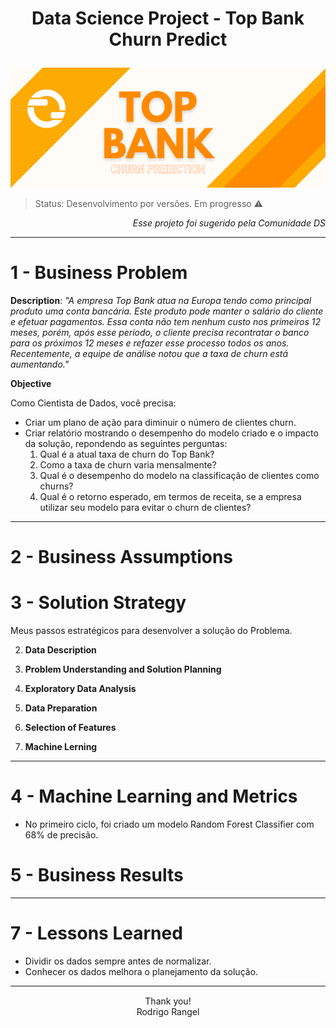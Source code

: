 <h1><p align= "center"><b>Data Science Project - Top Bank Churn Predict</b></p></h1>

[![Top Back Churn Predict](img/Top%20Bank%20logo.png)](https://www.kaggle.com/datasets/adammaus/predicting-churn-for-bank-customers)

> Status: Desenvolvimento por versões. Em progresso ⚠️

<p align="right"><i> Esse projeto foi sugerido pela Comunidade DS</i></p>
<hr> 
<div style= "margin: 15px;"></div>

# 1 - Business Problem

**Description**: *"A empresa Top Bank atua na Europa tendo como principal produto uma conta bancária. Este produto pode manter o salário do cliente e efetuar pagamentos. Essa conta não tem nenhum custo nos primeiros 12 meses, porém, após esse período, o cliente precisa recontratar o banco para os próximos 12 meses e refazer esse processo todos os anos. Recentemente, a equipe de análise notou que a taxa de churn está aumentando."*

**Objective**

Como Cientista de Dados, você precisa: 
- Criar um plano de ação para diminuir o número de clientes churn.
- Criar relatório mostrando o desempenho do modelo criado e o impacto da solução, repondendo as seguintes perguntas:
    1. Qual é a atual taxa de churn do Top Bank?
    2. Como a taxa de churn varia mensalmente?
    3. Qual é o desempenho do modelo na classificação de clientes como churns?
    4. Qual é o retorno esperado, em termos de receita, se a empresa utilizar seu modelo para evitar o churn de clientes?
<hr> 
<div style= "margin: 15px;"></div>

# 2 - Business Assumptions


# 3 - Solution Strategy

Meus passos estratégicos para desenvolver a solução do Problema.

2) **Data Description**

1) **Problem Understanding and Solution Planning**

3) **Exploratory Data Analysis**

4) **Data Preparation**

5) **Selection of Features**

6) **Machine Lerning**

<hr> 
<div style= "margin: 15px;"></div>

# 4 - Machine Learning and Metrics

- No primeiro ciclo, foi criado um modelo Random Forest Classifier com 68% de precisão.

# 5 - Business Results


<hr> 
<div style= "margin: 15px;"></div>

# 7 - Lessons Learned

- Dividir os dados sempre antes de normalizar.
- Conhecer os dados melhora o planejamento da solução.

<hr> 
<div style= "margin: 15px;"></div>

<center>Thank you!</center>
<center>Rodrigo Rangel</center>





